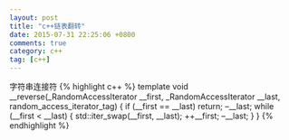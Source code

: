 ```yaml
---
layout: post
title: "c++链表翻转"
date: 2015-07-31 22:25:06 +0800
comments: true
category: c++
tag: [c++]
---
```


字符串连接符
{%  highlight c++ %}
template<typename _RandomAccessIterator>
void __reverse(_RandomAccessIterator __first, _RandomAccessIterator __last, random_access_iterator_tag)
{
	if (__first == __last)
		return;
	–__last;
	while (__first < __last)
	{
		std::iter_swap(__first, __last);
		++__first;
		–__last;
	}
}
{% endhighlight %}